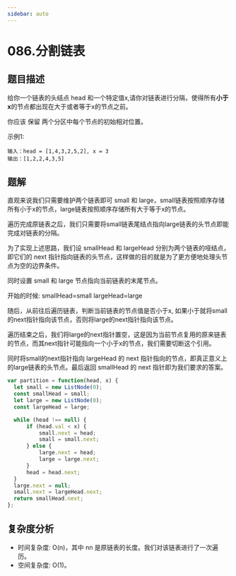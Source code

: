 ```yaml
---
sidebar: auto
---
```


# 086.分割链表

## 题目描述 
给你一个链表的头结点 head 和一个特定值x,请你对链表进行分隔，使得所有**小于x**的节点都出现在大于或者等于x的节点之前。

你应该 保留 两个分区中每个节点的初始相对位置。

示例1:
```
输入：head = [1,4,3,2,5,2], x = 3
输出：[1,2,2,4,3,5]
```

## 题解
直观来说我们只需要维护两个链表即可 small 和 large，small链表按照顺序存储所有小于x的节点，large链表按照顺序存储所有大于等于x的节点。

遍历完成原链表之后，我们只需要将small链表尾结点指向large链表的头节点即能完成对链表的分隔。

为了实现上述思路，我们设 smallHead 和 largeHead 分别为两个链表的哑结点，即它们的 next 指针指向链表的头节点，这样做的目的就是为了更方便地处理头节点为空的边界条件。

同时设置 small 和 large 节点指向当前链表的末尾节点。

开始的时候:
  smallHead=small
  largeHead=large

随后，从前往后遍历链表，判断当前链表的节点值是否小于x, 如果小于就将small的next指针指向该节点，否则将large的next指针指向该节点。

遍历结束之后，我们将large的next指针置空，这是因为当前节点复用的原来链表的节点，而其next指针可能指向一个小于x的节点，我们需要切断这个引用。

同时将small的next指针指向 largeHead 的 next 指针指向的节点，即真正意义上的large链表的头节点。最后返回 smallHead 的 next 指针即为我们要求的答案。

```js
var partition = function(head, x) {
  let small = new ListNode(0);
  const smallHead = small;
  let large = new ListNode(0);
  const largeHead = large;

  while (head !== null) {
      if (head.val < x) {
          small.next = head;
          small = small.next;
      } else {
          large.next = head;
          large = large.next;
      }
      head = head.next;
  }
  large.next = null;
  small.next = largeHead.next;
  return smallHead.next;
};
```
## 复杂度分析
- 时间复杂度: O(n)，其中 nn 是原链表的长度。我们对该链表进行了一次遍历。
- 空间复杂度: O(1)。




